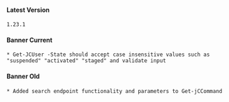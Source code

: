 #### Latest Version

```
1.23.1
```

#### Banner Current

```
* Get-JCUser -State should accept case insensitive values such as "suspended" "activated" "staged" and validate input
```

#### Banner Old

```
* Added search endpoint functionality and parameters to Get-jCCommand
```
